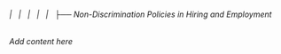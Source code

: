 ###### |   |   |   |   |   ├── Non-Discrimination Policies in Hiring and Employment

*Add content here*